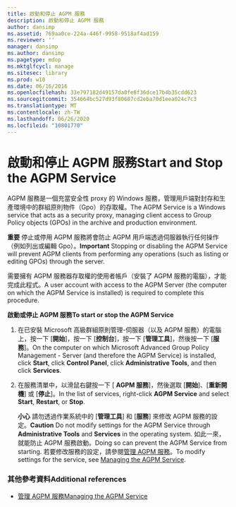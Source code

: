 ```yaml
---
title: 啟動和停止 AGPM 服務
description: 啟動和停止 AGPM 服務
author: dansimp
ms.assetid: 769aa0ce-224a-446f-9958-9518af4ad159
ms.reviewer: ''
manager: dansimp
ms.author: dansimp
ms.pagetype: mdop
ms.mktglfcycl: manage
ms.sitesec: library
ms.prod: w10
ms.date: 06/16/2016
ms.openlocfilehash: 33e797182d49157da0fe8f36dce17b4b35cdd623
ms.sourcegitcommit: 354664bc527d93f80687cd2eba70d1eea024c7c3
ms.translationtype: MT
ms.contentlocale: zh-TW
ms.lasthandoff: 06/26/2020
ms.locfileid: "10801770"
---
```

# <span data-ttu-id="9fc8b-103">啟動和停止 AGPM 服務</span><span class="sxs-lookup"><span data-stu-id="9fc8b-103">Start and Stop the AGPM Service</span></span>


<span data-ttu-id="9fc8b-104">AGPM 服務是一個充當安全性 proxy 的 Windows 服務，管理用戶端對封存和生產環境中的群組原則物件（Gpo）的存取權。</span><span class="sxs-lookup"><span data-stu-id="9fc8b-104">The AGPM Service is a Windows service that acts as a security proxy, managing client access to Group Policy objects (GPOs) in the archive and production environment.</span></span>

<span data-ttu-id="9fc8b-105">**重要** 停止或停用 AGPM 服務將會防止 AGPM 用戶端透過伺服器執行任何操作（例如列出或編輯 Gpo）。</span><span class="sxs-lookup"><span data-stu-id="9fc8b-105">**Important** Stopping or disabling the AGPM Service will prevent AGPM clients from performing any operations (such as listing or editing GPOs) through the server.</span></span>

 

<span data-ttu-id="9fc8b-106">需要擁有 AGPM 服務器存取權的使用者帳戶（安裝了 AGPM 服務的電腦），才能完成此程式。</span><span class="sxs-lookup"><span data-stu-id="9fc8b-106">A user account with access to the AGPM Server (the computer on which the AGPM Service is installed) is required to complete this procedure.</span></span>

**<span data-ttu-id="9fc8b-107">啟動或停止 AGPM 服務</span><span class="sxs-lookup"><span data-stu-id="9fc8b-107">To start or stop the AGPM Service</span></span>**

1.  <span data-ttu-id="9fc8b-108">在已安裝 Microsoft 高級群組原則管理-伺服器（以及 AGPM 服務）的電腦上，按一下 [**開始**]，按一下 [**控制台**]，按一下 [**管理工具**]，然後按一下 [**服務**]。</span><span class="sxs-lookup"><span data-stu-id="9fc8b-108">On the computer on which Microsoft Advanced Group Policy Management - Server (and therefore the AGPM Service) is installed, click **Start**, click **Control Panel**, click **Administrative Tools**, and then click **Services**.</span></span>

2.  <span data-ttu-id="9fc8b-109">在服務清單中，以滑鼠右鍵按一下 [ **AGPM 服務**]，然後選取 [**開始**]、[**重新開機**] 或 [**停止**]。</span><span class="sxs-lookup"><span data-stu-id="9fc8b-109">In the list of services, right-click **AGPM Service** and select **Start**, **Restart**, or **Stop**.</span></span>

    <span data-ttu-id="9fc8b-110">**小心** 請勿透過作業系統中的 [**管理工具**] 和 [**服務**] 來修改 AGPM 服務的設定。</span><span class="sxs-lookup"><span data-stu-id="9fc8b-110">**Caution** Do not modify settings for the AGPM Service through **Administrative Tools** and **Services** in the operating system.</span></span> <span data-ttu-id="9fc8b-111">如此一來，就能防止 AGPM 服務啟動。</span><span class="sxs-lookup"><span data-stu-id="9fc8b-111">Doing so can prevent the AGPM Service from starting.</span></span> <span data-ttu-id="9fc8b-112">若要修改服務的設定，請參閱[管理 AGPM 服務](managing-the-agpm-service.md)。</span><span class="sxs-lookup"><span data-stu-id="9fc8b-112">To modify settings for the service, see [Managing the AGPM Service](managing-the-agpm-service.md).</span></span>

     

### <span data-ttu-id="9fc8b-113">其他參考資料</span><span class="sxs-lookup"><span data-stu-id="9fc8b-113">Additional references</span></span>

-   [<span data-ttu-id="9fc8b-114">管理 AGPM 服務</span><span class="sxs-lookup"><span data-stu-id="9fc8b-114">Managing the AGPM Service</span></span>](managing-the-agpm-service.md)

 

 





